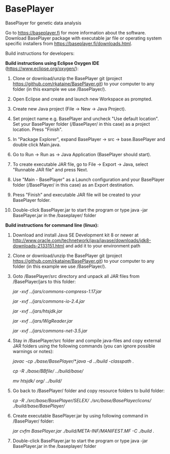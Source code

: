 # BasePlayer
BasePlayer for genetic data analysis

Go to https://baseplayer.fi for more information about the software.
Download BasePlayer package with executable jar file or operating system specific installers from https://baseplayer.fi/downloads.html.

Build instructions for developers:

<b>Build instructions using Eclipse Oxygen IDE</b> (https://www.eclipse.org/oxygen/):

1. Clone or download/unzip the BasePlayer git (project https://github.com/rkataine/BasePlayer.git)
to your computer to any folder (in this example we use /BasePlayer/).

2. Open Eclipse and create and launch new Workspace as prompted.

3. Create new Java project (File -> New -> Java Project).
 
4. Set project name e.g. BasePlayer and uncheck "Use default location". Set your BasePlayer folder (/BasePlayer/ in this case) as a project location. Press "Finish".

5. In "Package Explorer", expand BasePlayer -> src -> base.BasePlayer and double click Main.java.

6. Go to Run -> Run as -> Java Application (BasePlayer should start).

7. To create executable JAR file, go to File -> Export -> Java, select "Runnable JAR file" and press Next.

8. Use "Main - BasePlayer" as a Launch configuration and your BasePlayer folder (/BasePlayer/ in this case) as an Export destination.

9. Press "Finish" and executable JAR file will be created to your BasePlayer folder.

10. Double-click BasePlayer.jar to start the program or type java -jar BasePlayer.jar in the /baseplayer/ folder

<b>Build instructions for command line (linux):</b>
 
1. Download and install Java SE Development kit 8 or newer at http://www.oracle.com/technetwork/java/javase/downloads/jdk8-downloads-2133151.html
and add it to your environment path


2. Clone or download/unzip the BasePlayer git (project https://github.com/rkataine/BasePlayer.git)
to your computer to any folder (in this example we use /BasePlayer/).

3. Goto /BasePlayer/src directory and unpack all JAR files from /BasePlayer/jars to this folder:

	<i>jar -xvf ../jars/commons-compress-1.17.jar

	jar -xvf ../jars/commons-io-2.4.jar

	jar -xvf ../jars/htsjdk.jar

	jar -xvf ../jars/WigReader.jar

	jar -xvf ../jars/commons-net-3.5.jar</i>

4. Stay in /BasePlayer/src folder and compile java-files and copy external JAR folders using the following commands (you can ignore possible warnings or notes):

	<i>javac -cp ./base/BasePlayer/*.java -d ../build -classpath .
	
 	cp -R ./base/BBfile/ ../build/base/
	
	mv htsjdk/ org/ ../build/</i>

5. Go back to /BasePlayer/ folder and copy resource folders to build folder:

	<i>cp -R ./src/base/BasePlayer/SELEX/ ./src/base/BasePlayer/icons/ ./build/base/BasePlayer/</i>
	
6. Create executable BasePlayer.jar by using following command in /BasePlayer/ folder:

	<i>jar cvfm BasePlayer.jar ./build/META-INF/MANIFEST.MF -C ./build .</i>
	
7. Double-click BasePlayer.jar to start the program or type java -jar BasePlayer.jar in the /baseplayer/ folder
